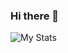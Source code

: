 ### Hi there 👋

<!--
**cannarocks/cannarocks** is a ✨ _special_ ✨ repository because its `README.md` (this file) appears on your GitHub profile.

Here are some ideas to get you started:

- 🔭 I’m currently working on ...
- 🌱 I’m currently learning ...
- 👯 I’m looking to collaborate on ...
- 🤔 I’m looking for help with ...
- 💬 Ask me about ...
- 📫 How to reach me: ...
- 😄 Pronouns: ...
- ⚡ Fun fact: ...
-->
![My Stats](https://github-readme-stats.vercel.app/api?username=cannarocks&show_icons=true)
<!-- ![Jokes Card](https://readme-jokes.vercel.app/api) -->
